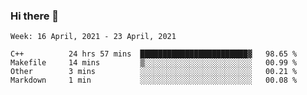 ### Hi there 👋
<!--START_SECTION:waka-->
```text
Week: 16 April, 2021 - 23 April, 2021

C++          24 hrs 57 mins  ████████████████████████▓   98.65 % 
Makefile     14 mins         ▒░░░░░░░░░░░░░░░░░░░░░░░░   00.99 % 
Other        3 mins          ░░░░░░░░░░░░░░░░░░░░░░░░░   00.21 % 
Markdown     1 min           ░░░░░░░░░░░░░░░░░░░░░░░░░   00.08 % 
```
<!--END_SECTION:waka-->

<p align="center"> </p>


<!--
**thallard/thallard** is a ✨ _special_ ✨ repository because its `README.md` (this file) appears on your GitHub profile.

Here are some ideas to get you started:

- 🔭 I’m currently working on ...
- 🌱 I’m currently learning ...
- 👯 I’m looking to collaborate on ...
- 🤔 I’m looking for help with ...
- 💬 Ask me about ...
- 📫 How to reach me: ...
- 😄 Pronouns: ...
- ⚡ Fun fact: ...
-->
